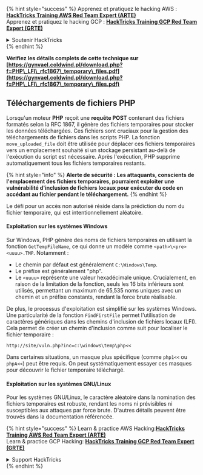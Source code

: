 {% hint style="success" %}
Apprenez et pratiquez le hacking AWS :<img src="/.gitbook/assets/arte.png" alt="" data-size="line">[**HackTricks Training AWS Red Team Expert (ARTE)**](https://training.hacktricks.xyz/courses/arte)<img src="/.gitbook/assets/arte.png" alt="" data-size="line">\
Apprenez et pratiquez le hacking GCP : <img src="/.gitbook/assets/grte.png" alt="" data-size="line">[**HackTricks Training GCP Red Team Expert (GRTE)**<img src="/.gitbook/assets/grte.png" alt="" data-size="line">](https://training.hacktricks.xyz/courses/grte)

<details>

<summary>Soutenir HackTricks</summary>

* Vérifiez les [**plans d'abonnement**](https://github.com/sponsors/carlospolop) !
* **Rejoignez le** 💬 [**groupe Discord**](https://discord.gg/hRep4RUj7f) ou le [**groupe telegram**](https://t.me/peass) ou **suivez-nous sur** **Twitter** 🐦 [**@hacktricks\_live**](https://twitter.com/hacktricks\_live)**.**
* **Partagez des astuces de hacking en soumettant des PRs aux** [**HackTricks**](https://github.com/carlospolop/hacktricks) et [**HackTricks Cloud**](https://github.com/carlospolop/hacktricks-cloud) dépôts github.

</details>
{% endhint %}



**Vérifiez les détails complets de cette technique sur [https://gynvael.coldwind.pl/download.php?f=PHP\_LFI\_rfc1867\_temporary\_files.pdf](https://gynvael.coldwind.pl/download.php?f=PHP\_LFI\_rfc1867\_temporary\_files.pdf)**

## **Téléchargements de fichiers PHP**

Lorsqu'un moteur **PHP** reçoit une **requête POST** contenant des fichiers formatés selon la RFC 1867, il génère des fichiers temporaires pour stocker les données téléchargées. Ces fichiers sont cruciaux pour la gestion des téléchargements de fichiers dans les scripts PHP. La fonction `move_uploaded_file` doit être utilisée pour déplacer ces fichiers temporaires vers un emplacement souhaité si un stockage persistant au-delà de l'exécution du script est nécessaire. Après l'exécution, PHP supprime automatiquement tous les fichiers temporaires restants.

{% hint style="info" %}
**Alerte de sécurité : Les attaquants, conscients de l'emplacement des fichiers temporaires, pourraient exploiter une vulnérabilité d'inclusion de fichiers locaux pour exécuter du code en accédant au fichier pendant le téléchargement.**
{% endhint %}

Le défi pour un accès non autorisé réside dans la prédiction du nom du fichier temporaire, qui est intentionnellement aléatoire.

#### Exploitation sur les systèmes Windows

Sur Windows, PHP génère des noms de fichiers temporaires en utilisant la fonction `GetTempFileName`, ce qui donne un modèle comme `<path>\<pre><uuuu>.TMP`. Notamment :

- Le chemin par défaut est généralement `C:\Windows\Temp`.
- Le préfixe est généralement "php".
- Le `<uuuu>` représente une valeur hexadécimale unique. Crucialement, en raison de la limitation de la fonction, seuls les 16 bits inférieurs sont utilisés, permettant un maximum de 65,535 noms uniques avec un chemin et un préfixe constants, rendant la force brute réalisable.

De plus, le processus d'exploitation est simplifié sur les systèmes Windows. Une particularité de la fonction `FindFirstFile` permet l'utilisation de caractères génériques dans les chemins d'inclusion de fichiers locaux (LFI). Cela permet de créer un chemin d'inclusion comme suit pour localiser le fichier temporaire :
```
http://site/vuln.php?inc=c:\windows\temp\php<<
```
Dans certaines situations, un masque plus spécifique (comme `php1<<` ou `phpA<<`) peut être requis. On peut systématiquement essayer ces masques pour découvrir le fichier temporaire téléchargé.

#### Exploitation sur les systèmes GNU/Linux

Pour les systèmes GNU/Linux, le caractère aléatoire dans la nomination des fichiers temporaires est robuste, rendant les noms ni prévisibles ni susceptibles aux attaques par force brute. D'autres détails peuvent être trouvés dans la documentation référencée.


{% hint style="success" %}
Learn & practice AWS Hacking:<img src="/.gitbook/assets/arte.png" alt="" data-size="line">[**HackTricks Training AWS Red Team Expert (ARTE)**](https://training.hacktricks.xyz/courses/arte)<img src="/.gitbook/assets/arte.png" alt="" data-size="line">\
Learn & practice GCP Hacking: <img src="/.gitbook/assets/grte.png" alt="" data-size="line">[**HackTricks Training GCP Red Team Expert (GRTE)**<img src="/.gitbook/assets/grte.png" alt="" data-size="line">](https://training.hacktricks.xyz/courses/grte)

<details>

<summary>Support HackTricks</summary>

* Check the [**subscription plans**](https://github.com/sponsors/carlospolop)!
* **Join the** 💬 [**Discord group**](https://discord.gg/hRep4RUj7f) or the [**telegram group**](https://t.me/peass) or **follow** us on **Twitter** 🐦 [**@hacktricks\_live**](https://twitter.com/hacktricks\_live)**.**
* **Share hacking tricks by submitting PRs to the** [**HackTricks**](https://github.com/carlospolop/hacktricks) and [**HackTricks Cloud**](https://github.com/carlospolop/hacktricks-cloud) github repos.

</details>
{% endhint %}

